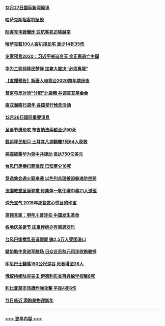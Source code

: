 #### [12月27日国际新闻简讯](../pages/prog202/a102738604.md?t=12271901) 
#### [哈萨克斯坦客机坠毁](../pages/prog202/a102738606.md?t=12271901) 
#### [陆客充电器爆炸 亚航客机迫降越南](../pages/prog202/a102738530.md?t=12271901) 
#### [哈萨克载100人客机撞民宅 至少14死35伤](../pages/prog202/a102738485.md?t=12271901) 
#### [专家预言2020：习近平被迫变天 金正恩逃亡中国](../pages/prog202/a102738340.md?t=12271901) 
#### [华为工程师移民梦碎 加拿大裁决“必须离境”](../pages/prog202/a102738306.md?t=12271901) 
#### [【直播预告】新唐人电视台2020跨年缤纷夜](../pages/prog202/a102738273.md?t=12271901) 
#### [普京将反对派“分配”北极圈 并调查其基金会](../pages/prog202/a102738056.md?t=12271901) 
#### [南亚海啸15周年 各国举行悼念活动](../pages/prog202/a102738043.md?t=12271901) 
#### [12月26日国际重要讯息](../pages/prog202/a102737872.md?t=12271901) 
#### [圣诞节遭恐攻 布吉纳法索酿至少50死](../pages/prog202/a102737869.md?t=12271901) 
#### [载运移民船只 土耳其凡湖翻覆7死64人获救](../pages/prog202/a102737839.md?t=12271901) 
#### [美媒披露华为获中共援助 高达750亿美元](../pages/prog202/a102737744.md?t=12271901) 
#### [台风巴逢横扫菲律宾 已知至少16死](../pages/prog202/a102737673.md?t=12271901) 
#### [竞选集会遇火箭来袭 以色列总理被迫躲进防空洞](../pages/prog202/a102737659.md?t=12271901) 
#### [法国教堂圣诞弥撒 传集体一氧化碳中毒21人送医](../pages/prog202/a102737634.md?t=12271901) 
#### [珠光宝气 2019年那些赏心悦目的珍宝](../pages/prog202/a102737509.md?t=12271901) 
#### [英预言家：明年川普连任 中国发生革命](../pages/prog202/a102737473.md?t=12271901) 
#### [各地庆圣诞节 庄重传统亦有感恩欢乐](../pages/prog202/a102737408.md?t=12271901) 
#### [台风巴逢搅乱圣诞假期 逾2.5万人受困港口](../pages/prog202/a102737251.md?t=12271901) 
#### [疑协助中资进军赌场 日众议员秋元司涉收贿被捕](../pages/prog202/a102737233.md?t=12271901) 
#### [印尼巴士翻落150公尺深谷 死者增至28人](../pages/prog202/a102737223.md?t=12271901) 
#### [俄叙持续陆空夹击 伊德利布省百姓躲学校酿8死](../pages/prog202/a102737191.md?t=12271901) 
#### [利比亚菜市场遭炸弹攻撃 平民4死6伤](../pages/prog202/a102737143.md?t=12271901) 
#### [节日临近 添购美物迎新年](../pages/prog202/a102737092.md?t=12271901) 

----
#### [ >>> 更早内容 <<< ](../indexes/prog202-earlier.md)
